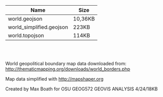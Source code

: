 Name | Size
-----|----
world.geojson | 10,36KB
world_simplified.geojson | 223KB
world.topojson | 114KB

<br></br>

World geopolitical boundary map data downloaded from:
http://thematicmapping.org/downloads/world_borders.php

Map data simplified with http://mapshaper.org

Created by Max Boath for OSU GEOG572 GEOVIS ANALYSIS 4/24/18KB
